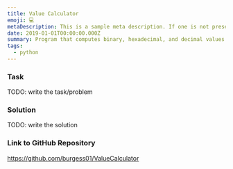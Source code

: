 ```yaml
---
title: Value Calculator
emoji: 💻
metaDescription: This is a sample meta description. If one is not present in your page/project's front matter, the default metadata description will be used instead.
date: 2019-01-01T00:00:00.000Z
summary: Program that computes binary, hexadecimal, and decimal values.
tags:
  - python
---
```


### Task

TODO: write the task/problem

### Solution

TODO: write the solution

### Link to GitHub Repository

<https://github.com/burgess01/ValueCalculator>
